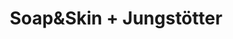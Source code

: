 ﻿---
layout: post
category: concert
title: Soap&Skin + Jungstötter
artists: 
- Soap&Skin
- Jungstötter
place: 
- Le Trianon
country: France
city: Paris
---

